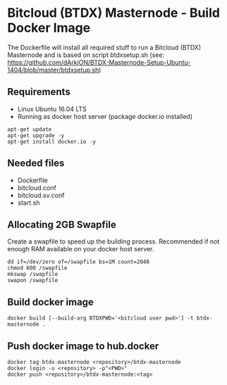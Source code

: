 # Bitcloud (BTDX) Masternode - Build Docker Image

The Dockerfile will install all required stuff to run a Bitcloud (BTDX) Masternode and is based on script btdxsetup.sh (see: https://github.com/dArkjON/BTDX-Masternode-Setup-Ubuntu-1404/blob/master/btdxsetup.sh)

## Requirements
- Linux Ubuntu 16.04 LTS
- Running as docker host server (package docker.io installed)
```
apt-get update
apt-get upgrade -y
apt-get install docker.io -y
```

## Needed files
- Dockerfile
- bitcloud.conf
- bitcloud.sv.conf
- start.sh

## Allocating 2GB Swapfile
Create a swapfile to speed up the building process. Recommended if not enough RAM available on your docker host server.
```
dd if=/dev/zero of=/swapfile bs=1M count=2048
chmod 600 /swapfile
mkswap /swapfile
swapon /swapfile
```

## Build docker image
```
docker build [--build-arg BTDXPWD='<bitcloud user pwd>'] -t btdx-masternode .
```

## Push docker image to hub.docker
```
docker tag btdx-masternode <repository>/btdx-masternode
docker login -u <repository> -p"<PWD>"
docker push <repository>/btdx-masternode:<tag>
```
